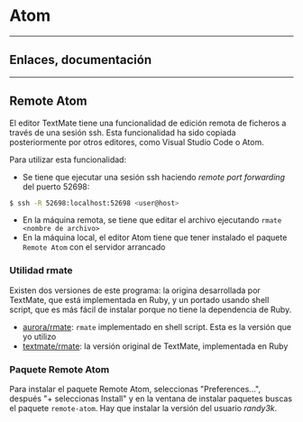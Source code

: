 # Atom

---

## Enlaces, documentación

---

## Remote Atom

El editor TextMate tiene una funcionalidad de edición remota de ficheros a través de una sesión ssh. Esta funcionalidad ha sido copiada posteriormente por otros editores, como Visual Studio Code o Atom.

Para utilizar esta funcionalidad:

* Se tiene que ejecutar una sesión ssh haciendo _remote port forwarding_ del puerto 52698:

```bash
$ ssh -R 52698:localhost:52698 <user@host>
```

* En la máquina remota, se tiene que editar el archivo ejecutando `rmate <nombre de archivo>`
* En la máquina local, el editor Atom tiene que tener instalado el paquete `Remote Atom` con el servidor arrancado

### Utilidad rmate

Existen dos versiones de este programa: la origina desarrollada por TextMate, que está implementada en Ruby, y un portado usando shell script, que es más fácil de instalar porque no tiene la dependencia de Ruby.

* [aurora/rmate](https://github.com/aurora/rmate): `rmate` implementado en shell script. Esta es la versión que yo utilizo
* [textmate/rmate](https://github.com/textmate/rmate): la versión original de TextMate, implementada en Ruby

### Paquete Remote Atom

Para instalar el paquete Remote Atom, seleccionas "Preferences...", después "+ seleccionas Install" y en la ventana de instalar paquetes buscas el paquete `remote-atom`. Hay que instalar la versión del usuario _randy3k_.
